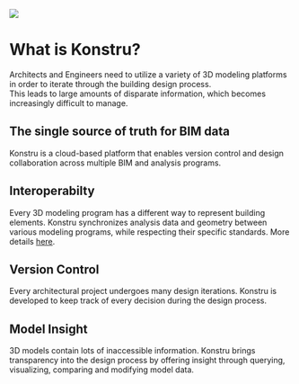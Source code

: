 ![](/images/supportedPlatforms.PNG)

# What is Konstru?

Architects and Engineers need to utilize a variety of 3D modeling platforms in order to iterate through the building design process.   
This leads to large amounts of disparate information, which becomes increasingly difficult to manage.

## The single source of truth for BIM data

Konstru is a cloud-based platform that enables version control and design collaboration across multiple BIM and analysis programs.

## Interoperabilty

Every 3D modeling program has a different way to represent building elements. Konstru synchronizes analysis data and geometry between various modeling programs, while respecting their specific standards. More details [here](supported_elements.md).

## Version Control

Every architectural project undergoes many design iterations. Konstru is developed to keep track of every decision during the design process.

## Model Insight

3D models contain lots of inaccessible information. Konstru brings transparency into the design process by offering insight through querying, visualizing, comparing and modifying model data.

